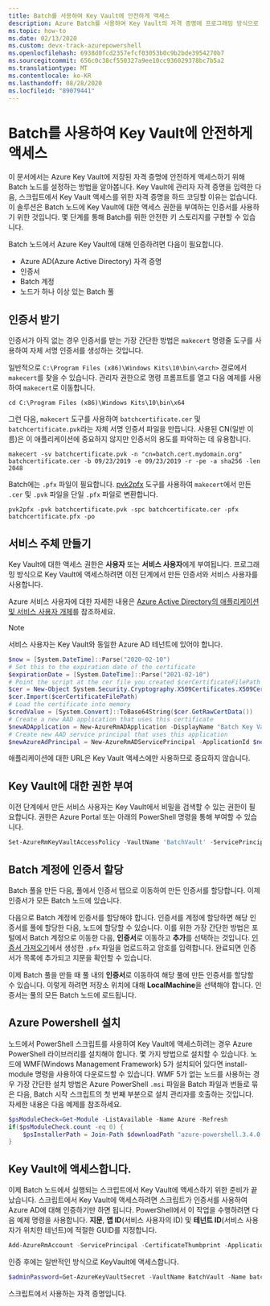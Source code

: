 ```yaml
---
title: Batch를 사용하여 Key Vault에 안전하게 액세스
description: Azure Batch를 사용하여 Key Vault의 자격 증명에 프로그래밍 방식으로 액세스하는 방법을 알아봅니다.
ms.topic: how-to
ms.date: 02/13/2020
ms.custom: devx-track-azurepowershell
ms.openlocfilehash: 6938d0fcd2357efcf03053b0c9b2bde3954270b7
ms.sourcegitcommit: 656c0c38cf550327a9ee10cc936029378bc7b5a2
ms.translationtype: MT
ms.contentlocale: ko-KR
ms.lasthandoff: 08/28/2020
ms.locfileid: "89079441"
---
```

# <a name="securely-access-key-vault-with-batch"></a>Batch를 사용하여 Key Vault에 안전하게 액세스

이 문서에서는 Azure Key Vault에 저장된 자격 증명에 안전하게 액세스하기 위해 Batch 노드를 설정하는 방법을 알아봅니다. Key Vault에 관리자 자격 증명을 입력한 다음, 스크립트에서 Key Vault 액세스를 위한 자격 증명을 하드 코딩할 이유는 없습니다. 이 솔루션은 Batch 노드에 Key Vault에 대한 액세스 권한을 부여하는 인증서를 사용하기 위한 것입니다. 몇 단계를 통해 Batch를 위한 안전한 키 스토리지를 구현할 수 있습니다.

Batch 노드에서 Azure Key Vault에 대해 인증하려면 다음이 필요합니다.

- Azure AD(Azure Active Directory) 자격 증명
- 인증서
- Batch 계정
- 노드가 하나 이상 있는 Batch 풀

## <a name="obtain-a-certificate"></a>인증서 받기

인증서가 아직 없는 경우 인증서를 받는 가장 간단한 방법은 `makecert` 명령줄 도구를 사용하여 자체 서명 인증서를 생성하는 것입니다.

일반적으로 `C:\Program Files (x86)\Windows Kits\10\bin\<arch>` 경로에서 `makecert`를 찾을 수 있습니다. 관리자 권한으로 명령 프롬프트를 열고 다음 예제를 사용하여 `makecert`로 이동합니다.

```console
cd C:\Program Files (x86)\Windows Kits\10\bin\x64
```

그런 다음, `makecert` 도구를 사용하여 `batchcertificate.cer` 및 `batchcertificate.pvk`라는 자체 서명 인증서 파일을 만듭니다. 사용된 CN(일반 이름)은 이 애플리케이션에 중요하지 않지만 인증서의 용도를 파악하는 데 유용합니다.

```console
makecert -sv batchcertificate.pvk -n "cn=batch.cert.mydomain.org" batchcertificate.cer -b 09/23/2019 -e 09/23/2019 -r -pe -a sha256 -len 2048
```

Batch에는 `.pfx` 파일이 필요합니다. [pvk2pfx](/windows-hardware/drivers/devtest/pvk2pfx) 도구를 사용하여 `makecert`에서 만든 `.cer` 및 `.pvk` 파일을 단일 `.pfx` 파일로 변환합니다.

```console
pvk2pfx -pvk batchcertificate.pvk -spc batchcertificate.cer -pfx batchcertificate.pfx -po
```

## <a name="create-a-service-principal"></a>서비스 주체 만들기

Key Vault에 대한 액세스 권한은 **사용자** 또는 **서비스 사용자**에게 부여됩니다. 프로그래밍 방식으로 Key Vault에 액세스하려면 이전 단계에서 만든 인증서와 서비스 사용자를 사용합니다.

Azure 서비스 사용자에 대한 자세한 내용은 [Azure Active Directory의 애플리케이션 및 서비스 사용자 개체](../active-directory/develop/app-objects-and-service-principals.md)를 참조하세요.

> [!NOTE]
> 서비스 사용자는 Key Vault와 동일한 Azure AD 테넌트에 있어야 합니다.

```powershell
$now = [System.DateTime]::Parse("2020-02-10")
# Set this to the expiration date of the certificate
$expirationDate = [System.DateTime]::Parse("2021-02-10")
# Point the script at the cer file you created $cerCertificateFilePath = 'c:\temp\batchcertificate.cer'
$cer = New-Object System.Security.Cryptography.X509Certificates.X509Certificate2
$cer.Import($cerCertificateFilePath)
# Load the certificate into memory
$credValue = [System.Convert]::ToBase64String($cer.GetRawCertData())
# Create a new AAD application that uses this certificate
$newADApplication = New-AzureRmADApplication -DisplayName "Batch Key Vault Access" -HomePage "https://batch.mydomain.com" -IdentifierUris "https://batch.mydomain.com" -certValue $credValue -StartDate $now -EndDate $expirationDate
# Create new AAD service principal that uses this application
$newAzureAdPrincipal = New-AzureRmADServicePrincipal -ApplicationId $newADApplication.ApplicationId
```

애플리케이션에 대한 URL은 Key Vault 액세스에만 사용하므로 중요하지 않습니다.

## <a name="grant-rights-to-key-vault"></a>Key Vault에 대한 권한 부여

이전 단계에서 만든 서비스 사용자는 Key Vault에서 비밀을 검색할 수 있는 권한이 필요합니다. 권한은 Azure Portal 또는 아래의 PowerShell 명령을 통해 부여할 수 있습니다.

```powershell
Set-AzureRmKeyVaultAccessPolicy -VaultName 'BatchVault' -ServicePrincipalName '"https://batch.mydomain.com' -PermissionsToSecrets 'Get'
```

## <a name="assign-a-certificate-to-a-batch-account"></a>Batch 계정에 인증서 할당

Batch 풀을 만든 다음, 풀에서 인증서 탭으로 이동하여 만든 인증서를 할당합니다. 이제 인증서가 모든 Batch 노드에 있습니다.

다음으로 Batch 계정에 인증서를 할당해야 합니다. 인증서를 계정에 할당하면 해당 인증서를 풀에 할당한 다음, 노드에 할당할 수 있습니다. 이를 위한 가장 간단한 방법은 포털에서 Batch 계정으로 이동한 다음, **인증서**로 이동하고 **추가**를 선택하는 것입니다. [인증서 가져오기](#obtain-a-certificate)에서 생성한 `.pfx` 파일을 업로드하고 암호를 입력합니다. 완료되면 인증서가 목록에 추가되고 지문을 확인할 수 있습니다.

이제 Batch 풀을 만들 때 풀 내의 **인증서**로 이동하여 해당 풀에 만든 인증서를 할당할 수 있습니다. 이렇게 하려면 저장소 위치에 대해 **LocalMachine**을 선택해야 합니다. 인증서는 풀의 모든 Batch 노드에 로드됩니다.

## <a name="install-azure-powershell"></a>Azure Powershell 설치

노드에서 PowerShell 스크립트를 사용하여 Key Vault에 액세스하려는 경우 Azure PowerShell 라이브러리를 설치해야 합니다. 몇 가지 방법으로 설치할 수 있습니다. 노드에 WMF(Windows Management Framework) 5가 설치되어 있다면 install-module 명령을 사용하여 다운로드할 수 있습니다. WMF 5가 없는 노드를 사용하는 경우 가장 간단한 설치 방법은 Azure PowerShell `.msi` 파일을 Batch 파일과 번들로 묶은 다음, Batch 시작 스크립트의 첫 번째 부분으로 설치 관리자를 호출하는 것입니다. 자세한 내용은 다음 예제를 참조하세요.

```powershell
$psModuleCheck=Get-Module -ListAvailable -Name Azure -Refresh
if($psModuleCheck.count -eq 0) {
    $psInstallerPath = Join-Path $downloadPath "azure-powershell.3.4.0.msi" Start-Process msiexec.exe -ArgumentList /i, $psInstallerPath, /quiet -wait
}
```

## <a name="access-key-vault"></a>Key Vault에 액세스합니다.

이제 Batch 노드에서 실행되는 스크립트에서 Key Vault에 액세스하기 위한 준비가 끝났습니다. 스크립트에서 Key Vault에 액세스하려면 스크립트가 인증서를 사용하여 Azure AD에 대해 인증하기만 하면 됩니다. PowerShell에서 이 작업을 수행하려면 다음 예제 명령을 사용합니다. **지문**, **앱 ID**(서비스 사용자의 ID) 및 **테넌트 ID**(서비스 사용자가 위치한 테넌트)에 적절한 GUID를 지정합니다.

```powershell
Add-AzureRmAccount -ServicePrincipal -CertificateThumbprint -ApplicationId
```

인증 후에는 일반적인 방식으로 KeyVault에 액세스합니다.

```powershell
$adminPassword=Get-AzureKeyVaultSecret -VaultName BatchVault -Name batchAdminPass
```

스크립트에서 사용하는 자격 증명입니다.

